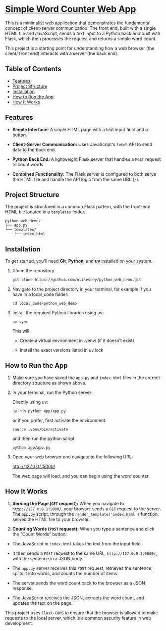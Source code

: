 # [Simple Word Counter Web App](#simple-word-counter-web-app) <!-- omit in toc -->

This is a minimalist web application that demonstrates the fundamental concept of client-server communication. The front end, built with a single HTML file and JavaScript, sends a text input to a Python back end built with Flask, which then processes the request and returns a simple word count.

This project is a starting point for understanding how a web browser (the client/ front end) interacts with a server (the back end).

## Table of Contents <!-- omit in toc -->
- [Features](#features)
- [Project Structure](#project-structure)
- [Installation](#installation)
- [How to Run the App](#how-to-run-the-app)
- [How It Works](#how-it-works)

## Features

* **Simple Interface:** A single HTML page with a text input field and a button.

* **Client-Server Communication:** Uses JavaScript's `fetch` API to send data to the back end.

* **Python Back End:** A lightweight Flask server that handles a `POST` request to count words.

* **Combined Functionality:** The Flask server is configured to both serve the HTML file and handle the API logic from the same URL (`/`).

## Project Structure

The project is structured in a common Flask pattern, with the front-end HTML file located in a `templates` folder.

```
python_web_demo/
├── app.py
└── templates/
    └── index.html
```

## Installation

To get started, you'll need **Git**, **Python**, and **[uv](https://docs.astral.sh/uv/)** installed on your system.

1. Clone the repository
    ```bash
    git clone https://github.com/ulisesrey/python_web_demo.git
    ```

2. Navigate to the project directory in your terminal, for example if you have in a local_code folder:
    ```
    cd local_code/python_web_demo
    ```
3. Install the required Python libraries using uv:
    ```
    uv sync
    ```
    This will:

    * Create a virtual environment in .venv/ (if it doesn’t exist)

    * Install the exact versions listed in uv.lock

## How to Run the App

1. Make sure you have saved the `app.py` and `index.html` files in the correct directory structure as shown above.

2. In your terminal, run the Python server:

    Directly using uv:
    ```
    uv run python app/app.py
    ```
    or if you prefer, first activate the environment:
    ```
    source .venv/bin/activate
    ```
    and then run the python script:
    ```
    python app/app.py
    ```

3. Open your web browser and navigate to the following URL:

    http://127.0.0.1:5000/

    The web page will load, and you can begin using the word counter.

## How It Works

1. **Serving the Page (`GET` request):** When you navigate to `http://127.0.0.1:5000/`, your browser sends a `GET` request to the server. The `app.py` script, through the `render_template('index.html')` function, serves the HTML file to your browser.

2. **Counting Words (`POST` request):** When you type a sentence and click the "Count Words" button:

* The JavaScript in `index.html` takes the text from the input field.

* It then sends a `POST` request to the same URL, `http://127.0.0.1:5000/`, with the sentence in a JSON body.

* The `app.py` server receives this `POST` request, retrieves the sentence, splits it into words, and counts the number of items.

* The server sends the word count back to the browser as a JSON response.

* The JavaScript receives the JSON, extracts the word count, and updates the text on the page.

This project uses `Flask-CORS` to ensure that the browser is allowed to make requests to the local server, which is a common security feature in web development.
